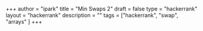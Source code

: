 +++
author = "ipark"
title = "Min Swaps 2"
draft =  false
type = "hackerrank"
layout = "hackerrank"
description = ""
tags = ["hackerrank", "swap", "arrays"
]
+++
<script src="https://gist.github.com/ipark-CS/dcdbc82a5eeb66d3a30690fa31859813.js"></script>

